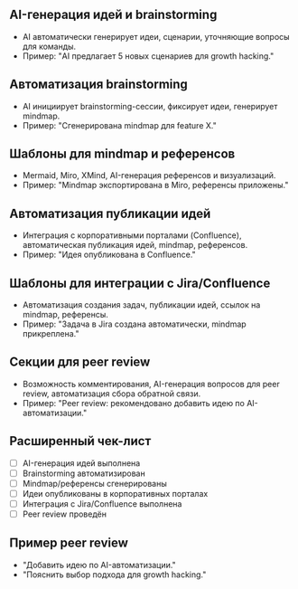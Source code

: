 ## AI-генерация идей и brainstorming
- AI автоматически генерирует идеи, сценарии, уточняющие вопросы для команды.
- Пример: "AI предлагает 5 новых сценариев для growth hacking."

## Автоматизация brainstorming
- AI инициирует brainstorming-сессии, фиксирует идеи, генерирует mindmap.
- Пример: "Сгенерирована mindmap для feature X."

## Шаблоны для mindmap и референсов
- Mermaid, Miro, XMind, AI-генерация референсов и визуализаций.
- Пример: "Mindmap экспортирована в Miro, референсы приложены."

## Автоматизация публикации идей
- Интеграция с корпоративными порталами (Confluence), автоматическая публикация идей, mindmap, референсов.
- Пример: "Идея опубликована в Confluence."

## Шаблоны для интеграции с Jira/Confluence
- Автоматизация создания задач, публикации идей, ссылок на mindmap, референсы.
- Пример: "Задача в Jira создана автоматически, mindmap прикреплена."

## Секции для peer review
- Возможность комментирования, AI-генерация вопросов для peer review, автоматизация сбора обратной связи.
- Пример: "Peer review: рекомендовано добавить идею по AI-автоматизации."

## Расширенный чек-лист
- [ ] AI-генерация идей выполнена
- [ ] Brainstorming автоматизирован
- [ ] Mindmap/референсы сгенерированы
- [ ] Идеи опубликованы в корпоративных порталах
- [ ] Интеграция с Jira/Confluence выполнена
- [ ] Peer review проведён

## Пример peer review
- "Добавить идею по AI-автоматизации."
- "Пояснить выбор подхода для growth hacking." 